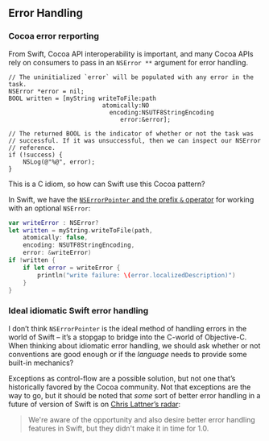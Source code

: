 ## Error Handling

### Cocoa error rerporting

From Swift, Cocoa API interoperability is important, and many Cocoa APIs rely
on consumers to pass in an `NSError **` argument for error handling.

```objc
// The uninitialized `error` will be populated with any error in the task.
NSError *error = nil;
BOOL written = [myString writeToFile:path
                          atomically:NO
                            encoding:NSUTF8StringEncoding
                               error:&error];

// The returned BOOL is the indicator of whether or not the task was
// successful. If it was unsuccessful, then we can inspect our NSError
// reference.
if (!success) {
    NSLog(@"%@", error);
}
```

This is a C idiom, so how can Swift use this Cocoa pattern?

In Swift, we have the [`NSErrorPointer` and the prefix `&` operator][sei] for
working with an optional `NSError`:

```swift
var writeError : NSError?
let written = myString.writeToFile(path,
    atomically: false,
    encoding: NSUTF8StringEncoding,
    error: &writeError)
if !written {
    if let error = writeError {
        println("write failure: \(error.localizedDescription)")
    }
}
```

### Ideal idiomatic Swift error handling

I don’t think `NSErrorPointer` is the ideal method of handling errors in the
world of Swift – it’s a stopgap to bridge into the C-world of Objective-C. When
thinking about idiomatic error handling, we should ask whether or not
conventions are good enough or if the *language* needs to provide some built-in
mechanics?

Exceptions as control-flow are a possible solution, but not one that’s
historically favored by the Cocoa community. Not that exceptions are the way to
go, but it should be noted that *some* sort of better error handling in a
future of version of Swift is on [Chris Lattner’s radar][ehcl]:

> We're aware of the opportunity and also desire better error handling features
> in Swift, but they didn't make it in time for 1.0.

[sei]: https://developer.apple.com/library/prerelease/ios/documentation/Swift/Conceptual/BuildingCocoaApps/AdoptingCocoaDesignPatterns.html#//apple_ref/doc/uid/TP40014216-CH7-XID_9
[ehcl]: https://devforums.apple.com/message/995390#995390
